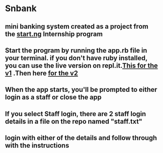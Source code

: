 # Snbank
## mini banking system created as a project from the [start.ng](https://www.start.ng) Internship program
## Start the program by running the app.rb file in your terminal. if you don't have ruby installed, you can use the live version on repl.it.[This for the v1](https://repl.it/@SamuelNwoko/snbank-system) .Then here [for the v2]()
## When the app starts, you'll be prompted to either login as a staff or close the app
## If you select Staff login, there are 2 staff login details in a file on the repo named "staff.txt"
## login with either of the details and follow through with the instructions
